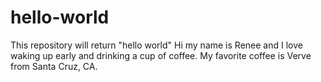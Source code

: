 # hello-world
This repository will return "hello world"
Hi my name is Renee and I love waking up early and drinking a cup of coffee. 
My favorite coffee is Verve from Santa Cruz, CA. 
